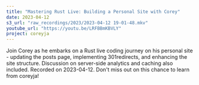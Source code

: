 ```yaml
---
title: "Mastering Rust Live: Building a Personal Site with Corey"
date: 2023-04-12
s3_url: "raw_recordings/2023/2023-04-12 19-01-48.mkv"
youtube_url: "https://youtu.be/LRFBBmKBVLY"
project: coreyja
---
```


Join Corey as he embarks on a Rust live coding journey on his personal site - updating the posts page, implementing 301redirects, and enhancing the site structure. Discussion on server-side analytics and caching also included. Recorded on 2023-04-12. Don't miss out on this chance to learn from coreyja!
